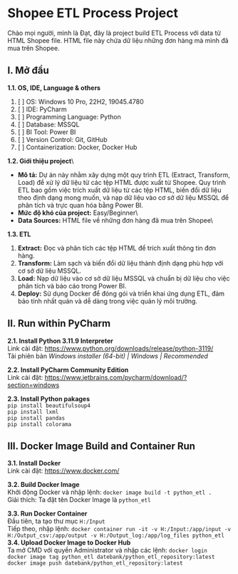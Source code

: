 # Shopee ETL Process Project
Chào mọi người, mình là Đạt, đây là project build ETL Process với data từ HTML Shopee file. HTML file này chứa dữ liệu những đơn hàng mà mình đã mua trên Shopee.
## I. Mở đầu
**1.1. OS, IDE, Language & others**
1. [ ] OS: Windows 10 Pro, 22H2, 19045.4780
2. [ ] IDE: PyCharm
3. [ ] Programming Language: Python
4. [ ] Database: MSSQL
5. [ ] BI Tool: Power BI
6. [ ] Version Control: Git, GitHub
7. [ ] Containerization: Docker, Docker Hub

**1.2. Giới thiệu project**\
* **Mô tả:** Dự án này nhằm xây dựng một quy trình ETL (Extract, Transform, Load) để xử lý dữ liệu từ các tệp HTML được xuất từ Shopee. Quy trình ETL bao gồm việc trích xuất dữ liệu từ các tệp HTML, biến đổi dữ liệu theo định dạng mong muốn, và nạp dữ liệu vào cơ sở dữ liệu MSSQL để phân tích và trực quan hóa bằng Power BI.
* **Mức độ khó của project:** Easy/Beginner\
* **Data Sources:** HTML file về những đơn hàng đã mua trên Shopee\

**1.3. ETL**
1. **Extract:** Đọc và phân tích các tệp HTML để trích xuất thông tin đơn hàng.
2. **Transform:** Làm sạch và biến đổi dữ liệu thành định dạng phù hợp với cơ sở dữ liệu MSSQL.
3. **Load:** Nạp dữ liệu vào cơ sở dữ liệu MSSQL và chuẩn bị dữ liệu cho việc phân tích và báo cáo trong Power BI.
4. **Deploy:** Sử dụng Docker để đóng gói và triển khai ứng dụng ETL, đảm bảo tính nhất quán và dễ dàng trong việc quản lý môi trường.

## II. Run within PyCharm
**2.1. Install Python 3.11.9 Interpreter**\
Link cài đặt: https://www.python.org/downloads/release/python-3119/ \
Tải phiên bản _Windows installer (64-bit) | Windows | Recommended_

**2.2. Install PyCharm Community Edition**\
Link cài đặt: https://www.jetbrains.com/pycharm/download/?section=windows

**2.3. Install Python pakages**\
`pip install beautifulsoup4`\
`pip install lxml`\
`pip install pandas`\
`pip install colorama`

## III. Docker Image Build and Container Run
**3.1. Install Docker**\
Link cài đặt: https://www.docker.com/

**3.2. Build Docker Image**\
Khởi động Docker và nhập lệnh: `docker image build -t python_etl .`\
Giải thích: Ta đặt tên Docker Image là `python_etl`

**3.3. Run Docker Container**\
Đầu tiên, ta tạo thư mục `H:/Input`\
Tiếp theo, nhập lệnh: `docker container run -it -v H:/Input:/app/input -v H:/Output_csv:/app/output -v H:/Output_log:/app/log_files python_etl`\
**3.4. Upload Docker Image to Docker Hub**\
Ta mở CMD với quyền Administrator và nhập các lệnh: `docker login`\
`docker image tag python_etl datebank/python_etl_repository:latest`\
`docker image push datebank/python_etl_repository:latest`

